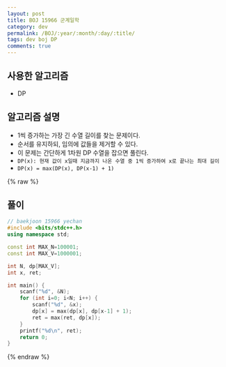 ```yaml
---
layout: post
title: BOJ 15966 군계일학
category: dev
permalink: /BOJ/:year/:month/:day/:title/
tags: dev boj DP
comments: true
---
```

## 사용한 알고리즘
- DP

## 알고리즘 설명
- 1씩 증가하는 가장 긴 수열 길이를 찾는 문제이다.
- 순서를 유지하되, 임의에 값들을 제거할 수 있다.
- 이 문제는 간단하게 1차원 DP 수열을 잡으면 풀린다.
- `DP(x): 현재 값이 x일때 지금까지 나온 수열 중 1씩 증가하여 x로 끝나는 최대 길이`
- `DP(x) = max(DP(x), DP(x-1) + 1)`

{% raw %}
## 풀이
```c++
// baekjoon 15966 yechan
#include <bits/stdc++.h>
using namespace std;

const int MAX_N=100001;
const int MAX_V=1000001;

int N, dp[MAX_V];
int x, ret;

int main() {
    scanf("%d", &N);
    for (int i=0; i<N; i++) {
        scanf("%d", &x);
        dp[x] = max(dp[x], dp[x-1] + 1);
        ret = max(ret, dp[x]);
    }
    printf("%d\n", ret);
    return 0;
}
```
{% endraw %}
